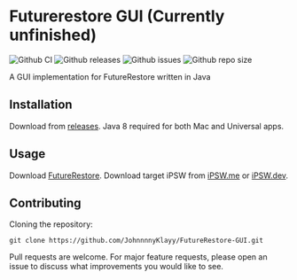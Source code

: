 # Futurerestore GUI (Currently unfinished)
![Github CI](https://img.shields.io/github/workflow/status/JohnnnnyKlayy/FutureRestore-GUI/Java%20CI%20with%20Gradle.svg)
![Github releases](https://img.shields.io/github/v/release/JohnnnnyKlayy/FutureRestore-GUI?include_prereleases.svg)
![Github issues](https://img.shields.io/github/issues/JohnnnnyKlayy/FutureRestore-GUI.svg)
![Github repo size](https://img.shields.io/github/repo-size/JohnnnnyKlayy/FutureRestore-GUI.svg)

A GUI implementation for FutureRestore written in Java

## Installation

Download from [releases](https://github.com/JohnnnnyKlayy/FutureRestore-GUI/releases). Java 8 required for both Mac and Universal apps.


## Usage

Download [FutureRestore](https://github.com/marijuanARM/futurerestore/releases). Download target iPSW from [iPSW.me](https://ipsw.me) or [iPSW.dev](https://ipsw.dev).

## Contributing

Cloning the repository:
```
git clone https://github.com/JohnnnnyKlayy/FutureRestore-GUI.git
```

Pull requests are welcome. For major feature requests, please open an issue to discuss what improvements you would like to see.
